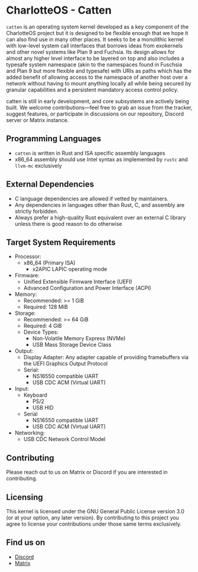 # CharlotteOS - Catten

`catten` is an operating system kernel developed as a key component of the CharlotteOS project but it is designed to be flexible enough that we hope it can also find use in many other places. It seeks to be a monolithic kernel with low-level system call interfaces that borrows ideas from exokernels and other novel systems like Plan 9 and Fuchsia. Its design allows for almost any higher level interface to be layered on top and also includes a typesafe system namespace (akin to the namespaces found in Fuschsia and Plan 9 but more flexible and typesafe) with URIs as paths which has the added benefit of allowing access to the namespace of another host over a network without having to mount anything locally all while being secured by granular capabilities and a persistent mandatory access control policy.

catten is still in early development, and core subsystems are actively being built. We welcome contributions—feel free to grab an issue from the tracker, suggest features, or participate in discussions on our repository, Discord server or Matrix instance.

## Programming Languages

- `catten` is written in Rust and ISA specific assembly languages
- x86_64 assembly should use Intel syntax as implemented by `rustc` and `llvm-mc` exclusively

## External Dependencies

- C language dependencies are allowed if vetted by maintainers.
- Any dependencies in languages other than Rust, C, and assembly are strictly forbidden.
- Always prefer a high-quality Rust equivalent over an external C library unless there is good
  reason to do otherwise

## Target System Requirements

- Processor:
  - x86_64 (Primary ISA)
    - x2APIC LAPIC operating mode
- Firmware:
  - Unified Extensible Firmware Interface (UEFI)
  - Advanced Configuration and Power Interface (ACPI)
- Memory:
  - Recommended: >= 1 GiB
  - Required: 128 MiB
- Storage:
  - Recommended: >= 64 GiB
  - Required: 4 GiB
  - Device Types:
    - Non-Volatile Memory Express (NVMe)
    - USB Mass Storage Device Class
- Output:
  - Display Adapter: Any adapter capable of providing framebuffers via the UEFI Graphics Output Protocol
  - Serial:
    - NS16550 compatible UART
    - USB CDC ACM (Virtual UART)
- Input:
  - Keyboard
    - PS/2
    - USB HID
  - Serial
    - NS16550 compatible UART
    - USB CDC ACM (Virtual UART)
- Networking:
  - USB CDC Network Control Model

## Contributing

Please reach out to us on Matrix or Discord if you are interested in contributing.

## Licensing

This kernel is licensed under the GNU General Public License version 3.0 (or at your option, any later version). By contributing to this project you agree to license your contributions under those same terms exclusively.

Find us on
------------

- [Discord](https://discord.gg/vE7bCCKx4X)
- [Matrix](https://matrix.to/#/#charlotteos:matrix.org)

